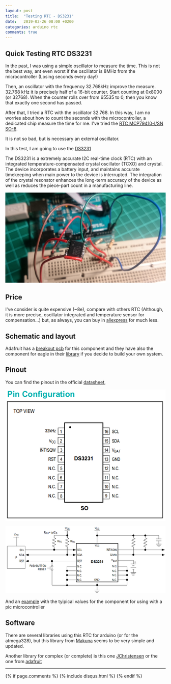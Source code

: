 ```yaml
---
layout: post
title:  "Testing RTC - DS3231"
date:   2019-02-26 08:00 +0200
categories: arduino rtc
comments: true
---
```


## Quick Testing RTC DS3231

In the past, I was using a simple oscillator to measure the time. This is not the best way, ant even worst if the oscillator is 8MHz from the microcontroller (Losing seconds every day!)

Then, an oscillator with the frequency 32.768kHz improve the measure. 32.768 kHz it is precisely half of a 16-bit counter. Start counting at 0x8000 (or 32768). When the counter rolls over from 65535 to 0, then you know that exactly one second has passed.

After that, I tried a RTC with the oscillator 32.768. In this way, I am no worries about how to count the seconds with the microcontroller, a dedicated chip measure the time for me. I've tried the [RTC MCP79410-I/SN SO-8](https://www.distrelec.ch/en/rtc-ic-so-microchip-mcp79410-sn/p/17380943).

It is not so bad, but is necessary an external oscillator.

In this test, I am going to use the [DS3231](https://eu.mouser.com/ProductDetail/Maxim-Integrated/DS3231SN?qs=1eQvB6Dk1vhUlr8%2FOrV0Fw==)

The  DS3231  is  a  extremely  accurate  I2C real-time  clock  (RTC)  with  an  integrated  temperature-compensated   crystal   oscillator   (TCXO)   and   crystal.   The  device  incorporates  a  battery  input,  and  maintains  accurate  timekeeping  when  main  power  to  the  device  is  interrupted.  The  integration  of  the  crystal  resonator  enhances  the  long-term  accuracy  of  the  device  as  well  as  reduces  the  piece-part  count  in  a  manufacturing  line.

![rtc](/assets/images/tmr01v3/rtc2.jpg)

## Price
I've consider is quite expensive (~8e), compare with others RTC (Although, it is more precise, oscillator integrated and temperature sensor for compensation...) but, as always, you can buy in [aliexpress](https://www.aliexpress.com/item/Real-Time-Clock-chip-10PCS-DS3231SN-DS3231-16-SOIC/32837219361.html?spm=a2g0y.10010108.1000001.8.1c1e56388z8bpw) for much less.

## Schematic and layout
Adafruit has a [breakout pcb](https://learn.adafruit.com/adafruit-ds3231-precision-rtc-breakout/arduino-usage) for this component and they have also the component for eagle in their [library](https://github.com/adafruit/Adafruit-Eagle-Library) if you decide to build your own system.

## Pinout
You can find the pinout in the official [datasheet](https://eu.mouser.com/datasheet/2/256/DS3231-1513891.pdf),

![Pinout1](/assets/images/tmr01v3/pinout1.png)

![Pinout2](/assets/images/tmr01v3/pinout2.png)

And an [example](https://simple-circuit.com/pic16f877a-ds3231-rtc-set-buttons/) with the tyipical values for the component for using with a pic microcontroller

## Software
There are several libraries using this RTC for arduino (or for the atmega328), but this library from [Makuna](https://github.com/Makuna/Rtc/wiki) seems to be very simple and updated.

Another library for complex (or complete) is this one [JChristensen](https://github.com/JChristensen/DS3232RTC) or the one from [adafruit](https://github.com/adafruit/RTClib)



***

{% if page.comments %}
{% include disqus.html %}
{% endif %}
